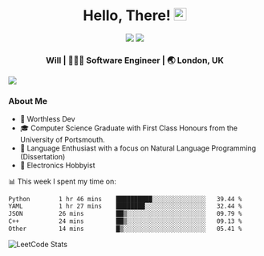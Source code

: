 <div align="center">
  <h1> Hello, There! <img src="https://media.giphy.com/media/hvRJCLFzcasrR4ia7z/giphy.gif" width="25px"></h1>
</div>

<p align="center">
    <a href="https://linkedin.com/in/willgreen98" alt="LinkedIn">
	    <img src="https://img.shields.io/badge/-LinkedIn-0e76a8?style=flat-square&logo=Linkedin&logoColor=white"/></a>
    <a href="https://twitter.com/Will_Green98" alt="Tweeter">
        <img src="https://img.shields.io/badge/-Twitter-00acee?style=flat-square&logo=Twitter&logoColor=white"/></a>
</p>

<div align="center">
	<h3> Will | 👨🏻‍💻 Software Engineer | 🌏 London, UK </h3>
</div>

![](https://visitor-badge.glitch.me/badge?page_id=willgreen98.visitor-badge)

### About Me

- 🥰 Worthless Dev
- 🎓 Computer Science Graduate with First Class Honours from the University of Portsmouth.
- 📖 Language Enthusiast with a focus on Natural Language Programming (Dissertation)
- 🤖 Electronics Hobbyist

📊 This week I spent my time on:
<!--START_SECTION:waka-->

```txt
Python        1 hr 46 mins    ██████████░░░░░░░░░░░░░░░   39.44 %
YAML          1 hr 27 mins    ████████░░░░░░░░░░░░░░░░░   32.44 %
JSON          26 mins         ██▒░░░░░░░░░░░░░░░░░░░░░░   09.79 %
C++           24 mins         ██▒░░░░░░░░░░░░░░░░░░░░░░   09.13 %
Other         14 mins         █▒░░░░░░░░░░░░░░░░░░░░░░░   05.41 %
```

<!--END_SECTION:waka-->

![LeetCode Stats](https://leetcard.jacoblin.cool/WillGreen98?theme=unicorn&font=JetBrains%20Mono&ext=activity)
